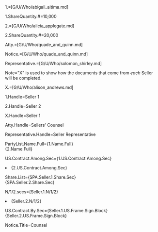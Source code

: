 1.=[G/U/Who/abigail_altima.md]

1.ShareQuantity.#=10,000

2.=[G/U/Who/alicia_applegate.md]

2.ShareQuantity.#=20,000

Atty.=[G/U/Who/quade_and_quinn.md]

Notice.=[G/U/Who/quade_and_quinn.md]

Representative.=[G/U/Who/solomon_shirley.md]

Note="X" is used to show how the documents that come from <i>each</i> Seller will be completed.
  
X.=[G/U/Who/alison_andrews.md]

1.Handle=Seller 1

2.Handle=Seller 2

X.Handle=Seller 1

Atty.Handle=Sellers' Counsel

Representative.Handle=Seller Representative

PartyList.Name.Full={1.Name.Full}<br>{2.Name.Full}

US.Contract.Among.Sec={1.US.Contract.Among.Sec}<li>{2.US.Contract.Among.Sec}

Share.List={SPA.Seller.1.Share.Sec}<br>{SPA.Seller.2.Share.Sec}

N/1/2.secs={Seller.1.N/1/2}<li>{Seller.2.N/1/2}

US.Contract.By.Sec={Seller.1.US.Frame.Sign.Block}<br>{Seller.2.US.Frame.Sign.Block}

Notice.Title=Counsel